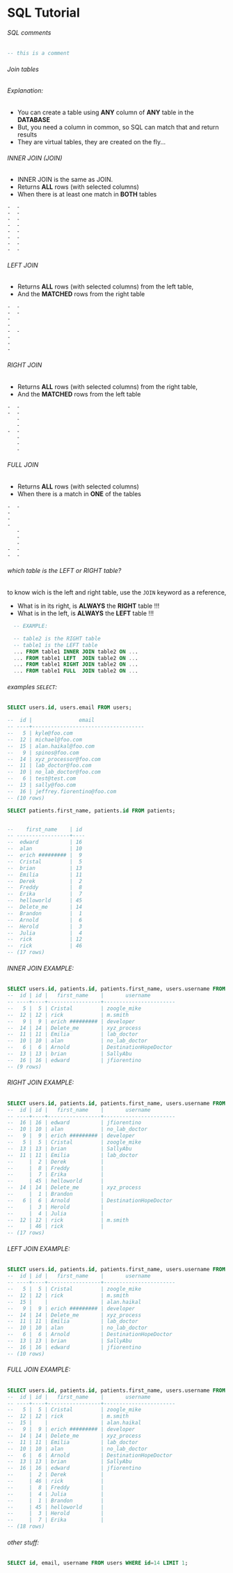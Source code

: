 # SQL Tutorial

###### SQL comments

```sql
-- this is a comment
```

###### Join tables

###### Explanation:

- You can create a table using __ANY__ column of __ANY__ table in the __DATABASE__
- But, you need a column in common, so SQL can match that and return results
- They are virtual tables, they are created on the fly...


###### INNER JOIN (JOIN)
- INNER JOIN is the same as JOIN.
- Returns __ALL__ rows (with selected columns)
- When there is at least one match in __BOTH__ tables

```
-  -
-  -
-  -
-  -
-  -
-  -
-  -
-  -
```

###### LEFT JOIN
- Returns __ALL__ rows (with selected columns) from the left table,
- And the __MATCHED__ rows from the right table

```
-  -
-  -
-
-
-  -
-
-
-
```

###### RIGHT JOIN
- Returns __ALL__ rows (with selected columns) from the right table,
- And the __MATCHED__ rows from the left table

```
-  -
-  -
   -
   -
-  -
   -
   -
   -
```

###### FULL JOIN
- Returns __ALL__ rows (with selected columns)
- When there is a match in __ONE__ of the tables

```
-  -
-
-
-
   -
   -
   -
-  -
-  -
```

###### which table is the LEFT or RIGHT table?
to know wich is the left and right table, use the `JOIN` keyword as a reference,

- What is in its right, is __ALWAYS__ the __RIGHT__ table !!!
- What is in the left, is __ALWAYS__ the __LEFT__ table !!!

```sql
  -- EXAMPLE:

  -- table2 is the RIGHT table
  -- table1 is the LEFT table
  ... FROM table1 INNER JOIN table2 ON ...
  ... FROM table1 LEFT  JOIN table2 ON ...
  ... FROM table1 RIGHT JOIN table2 ON ...
  ... FROM table1 FULL  JOIN table2 ON ...
```

###### examples `SELECT`:

```sql
SELECT users.id, users.email FROM users;

--  id |               email
-- ----+------------------------------------
--   5 | kyle@foo.com
--  12 | michael@foo.com
--  15 | alan.haikal@foo.com
--   9 | spinos@foo.com
--  14 | xyz_processor@foo.com
--  11 | lab_doctor@foo.com
--  10 | no_lab_doctor@foo.com
--   6 | test@test.com
--  13 | sally@foo.com
--  16 | jeffrey.fiorentino@foo.com
-- (10 rows)

SELECT patients.first_name, patients.id FROM patients;


--    first_name    | id
-- -----------------+----
--  edward          | 16
--  alan            | 10
--  erich ######### |  9
--  Cristal         |  5
--  brian           | 13
--  Emilia          | 11
--  Derek           |  2
--  Freddy          |  8
--  Erika           |  7
--  helloworld      | 45
--  Delete_me       | 14
--  Brandon         |  1
--  Arnold          |  6
--  Herold          |  3
--  Julia           |  4
--  rick            | 12
--  rick            | 46
-- (17 rows)
```

###### INNER JOIN EXAMPLE:
```sql
SELECT users.id, patients.id, patients.first_name, users.username FROM users INNER JOIN patients ON patients.id=users.id;
--  id | id |   first_name    |       username
-- ----+----+-----------------+-----------------------
--   5 |  5 | Cristal         | zoogle_mike
--  12 | 12 | rick            | m.smith
--   9 |  9 | erich ######### | developer
--  14 | 14 | Delete_me       | xyz_process
--  11 | 11 | Emilia          | lab_doctor
--  10 | 10 | alan            | no_lab_doctor
--   6 |  6 | Arnold          | DestinationHopeDoctor
--  13 | 13 | brian           | SallyAbu
--  16 | 16 | edward          | jfiorentino
-- (9 rows)
```

###### RIGHT JOIN EXAMPLE:
```sql
SELECT users.id, patients.id, patients.first_name, users.username FROM users RIGHT JOIN patients ON patients.id=users.id;
--  id | id |   first_name    |       username
-- ----+----+-----------------+-----------------------
--  16 | 16 | edward          | jfiorentino
--  10 | 10 | alan            | no_lab_doctor
--   9 |  9 | erich ######### | developer
--   5 |  5 | Cristal         | zoogle_mike
--  13 | 13 | brian           | SallyAbu
--  11 | 11 | Emilia          | lab_doctor
--     |  2 | Derek           |
--     |  8 | Freddy          |
--     |  7 | Erika           |
--     | 45 | helloworld      |
--  14 | 14 | Delete_me       | xyz_process
--     |  1 | Brandon         |
--   6 |  6 | Arnold          | DestinationHopeDoctor
--     |  3 | Herold          |
--     |  4 | Julia           |
--  12 | 12 | rick            | m.smith
--     | 46 | rick            |
-- (17 rows)
```

###### LEFT JOIN EXAMPLE:
```sql
SELECT users.id, patients.id, patients.first_name, users.username FROM users LEFT JOIN patients ON patients.id=users.id;
--  id | id |   first_name    |       username
-- ----+----+-----------------+-----------------------
--   5 |  5 | Cristal         | zoogle_mike
--  12 | 12 | rick            | m.smith
--  15 |    |                 | alan.haikal
--   9 |  9 | erich ######### | developer
--  14 | 14 | Delete_me       | xyz_process
--  11 | 11 | Emilia          | lab_doctor
--  10 | 10 | alan            | no_lab_doctor
--   6 |  6 | Arnold          | DestinationHopeDoctor
--  13 | 13 | brian           | SallyAbu
--  16 | 16 | edward          | jfiorentino
-- (10 rows)
```

###### FULL JOIN EXAMPLE:
```sql
SELECT users.id, patients.id, patients.first_name, users.username FROM users FULL JOIN patients ON patients.id=users.id;
--  id | id |   first_name    |       username
-- ----+----+-----------------+-----------------------
--   5 |  5 | Cristal         | zoogle_mike
--  12 | 12 | rick            | m.smith
--  15 |    |                 | alan.haikal
--   9 |  9 | erich ######### | developer
--  14 | 14 | Delete_me       | xyz_process
--  11 | 11 | Emilia          | lab_doctor
--  10 | 10 | alan            | no_lab_doctor
--   6 |  6 | Arnold          | DestinationHopeDoctor
--  13 | 13 | brian           | SallyAbu
--  16 | 16 | edward          | jfiorentino
--     |  2 | Derek           |
--     | 46 | rick            |
--     |  8 | Freddy          |
--     |  4 | Julia           |
--     |  1 | Brandon         |
--     | 45 | helloworld      |
--     |  3 | Herold          |
--     |  7 | Erika           |
-- (18 rows)

```



###### other stuff:
```sql
SELECT id, email, username FROM users WHERE id=14 LIMIT 1;
```
